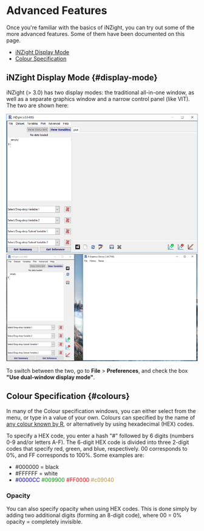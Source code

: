 # Advanced Features

Once you're familiar with the basics of iNZight, you can try out some of the more advanced features.
Some of them have been documented on this page.


- [iNZight Display Mode](#display-mode)
- [Colour Specification](#colours)



## iNZight Display Mode  {#display-mode}

iNZight (> 3.0) has two display modes: the traditional all-in-one window, as well as a separate graphics window and a narrow control panel (like VIT).
The two are shown here:

<div class="images-centered equal-height">
  <img src="../../img/user_guides/interface/1_inzight_home.png" alt="iNZight Home - single window">
  <img src="../../img/user_guides/interface/8_inzight_dual_window.png" alt="iNZight Home - dual window">
</div>

To switch between the two, go to __File__ > __Preferences__, and check the box __"Use dual-window display mode"__.



## Colour Specification  {#colours}

In many of the Colour specification windows, you can either select from the menu, or type in a value of your own. Colours can specified by the name of [any colour known by R](http://research.stowers-institute.org/efg/R/Color/Chart/ColorChart.pdf),
or alternatively by using hexadecimal (HEX) codes.

To specify a HEX code, you enter a hash "#" followed by 6 digits (numbers 0-9 and/or letters A-F).
The 6-digit HEX code is divided into three 2-digit codes that specify red, green, and blue, respectively. 00 corresponds to 0%, and FF corresponds to 100%. Some examples are:

- \#000000 = black
- \#FFFFFF = white
- <span style='color: #0000CC'>#0000CC</span>
  <span style='color: #009900'>#009900</span>
  <span style='color: #FF0000'>#FF0000</span>
  <span style='color: #c09030'>#c09040</span>

### Opacity

You can also specify opacity when using HEX codes. This is done simply by adding two additional digits (forming an 8-digit code), where 00 = 0% opacity = completely invisible.


<!-- ### Colour palettes

Thanks to the [`colorspace`](https://cran.r-project.org/web/packages/colorspace/index.html) package,
if you colour by a variable (Add to Plot > Code more variables), you can specify your own colour palette from __Add to Plot__ > __Change plot appearance__ > __Colour palette__ > __Advanced__.

A new window will open in which you can create your own palette, including colour-blind options.  -->
